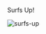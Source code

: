Surfs Up!

![surfs-up](https://user-images.githubusercontent.com/100361900/171551782-940e4d53-73a0-4a82-af94-8a00f62799e6.png)

